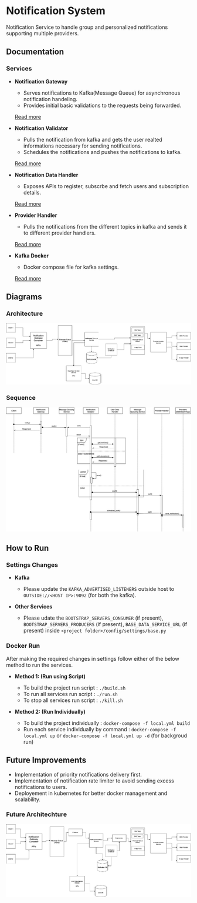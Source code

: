 # Notification System

Notification Service to handle group and personalized notifications supporting multiple providers.

## Documentation

### Services

- **Notification Gateway** 
  - Serves notifications to Kafka(Message Queue) for asynchronous notification handeling.
  - Provides initial basic validations to the requests being forwarded.
  
  [Read more](https://github.com/Vermasoumitra020/notification_system/blob/master/notification_gateway/README.md)
 
- **Notification Validator**
  - Pulls the notification from kafka and gets the user realted informations necessary for sending notifications.
  - Schedules the notifications and pushes the notifications to kafka.
  
  [Read more](https://github.com/Vermasoumitra020/notification_system/blob/master/notification_validator/README.md)
  
- **Notification Data Handler**
  - Exposes APIs to register, subscrbe and fetch users and subscription details.
  
  [Read more](https://github.com/Vermasoumitra020/notification_system/blob/master/notification_data_handler/README.md)
  
- **Provider Handler**
  - Pulls the notifications from the different topics in kafka and sends it to different provider handlers.
  
  [Read more](https://github.com/Vermasoumitra020/notification_system/blob/master/provider_handler/README.md)
  
- **Kafka Docker**
  - Docker compose file for kafka settings.
  
  [Read more](https://github.com/Vermasoumitra020/notification_system/blob/master/kafka_docker)
  


## Diagrams

### Architecture

![Architectural diagram](https://github.com/Vermasoumitra020/notification_system/blob/master/diagrams/Notification%20Service%20V1.jpg)

### Sequence

![Sequence diagram](https://github.com/Vermasoumitra020/notification_system/blob/master/diagrams/Sequence%20Diagram%20V1.jpg)


## How to Run

### Settings Changes

- **Kafka**
  - Please update the `KAFKA_ADVERTISED_LISTENERS` outside host to `OUTSIDE://<HOST IP>:9092` (for both the kafka).

- **Other Services**
  - Please udate the `BOOTSTRAP_SERVERS_CONSUMER` (if present), `BOOTSTRAP_SERVERS_PRODUCERS` (if present), `BASE_DATA_SERVICE_URL` (if present) inside `<project folder>/config/settings/base.py`
  
### Docker Run

After making the required changes in settings follow either of the below method to run the services.

- **Method 1: (Run using Script)**
  - To build the project run script : `./build.sh`
  - To run all services run script : `./run.sh`
  - To stop all services run script : `./kill.sh`

- **Method 2: (Run Individually)**
  - To build the project individually : `docker-compose -f local.yml build`
  - Run each service individually by command : `docker-compose -f local.yml up` or `docker-compose -f local.yml up -d` (for backgroud run)
  

## Future Improvements

- Implementation of priority notifications delivery first.
- Implementation of notification rate limiter to avoid sending excess notifications to users.
- Deployement in kubernetes for better docker management and scalability.

### Future Architechture

![Architectural diagram](https://github.com/Vermasoumitra020/notification_system/blob/master/diagrams/Notification%20Service%20V2.jpg)



  



  
